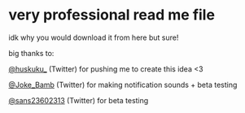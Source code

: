 very professional read me file
=
idk why you would download it from here but sure!


big thanks to:

[@huskuku_](https://twitter.com/huskuku_) (Twitter) for pushing me to create this idea <3

[@Joke_Bamb](https://twitter.com/Joke_Bamb) (Twitter) for making notification sounds + beta testing

[@sans23602313](https://twitter.com/sans23602313) (Twitter) for beta testing

